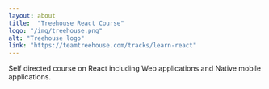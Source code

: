 ```yaml
---
layout: about
title:  "Treehouse React Course"
logo: "/img/treehouse.png"
alt: "Treehouse logo"
link: "https://teamtreehouse.com/tracks/learn-react"
---
```


Self directed course on React including Web applications and Native mobile applications.
